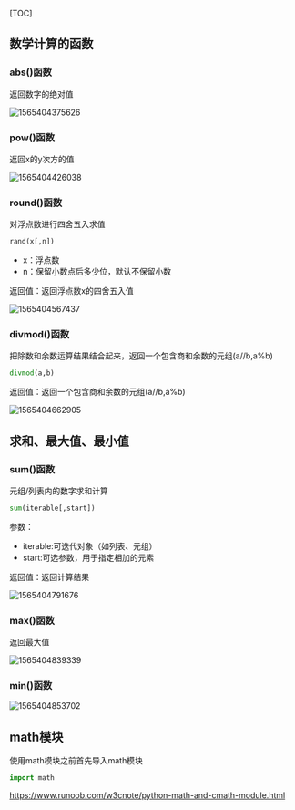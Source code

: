 

[TOC]

## 数学计算的函数

### abs()函数

返回数字的绝对值

![1565404375626](E:\Typora笔记\Python\assets\1565404375626.png)

### pow()函数

返回x的y次方的值

![1565404426038](E:\Typora笔记\Python\assets\1565404426038.png)

### round()函数

对浮点数进行四舍五入求值

```python
rand(x[,n])
```

- x：浮点数
- n：保留小数点后多少位，默认不保留小数 

返回值：返回浮点数x的四舍五入值

![1565404567437](E:\Typora笔记\Python\assets\1565404567437.png)

### divmod()函数

把除数和余数运算结果结合起来，返回一个包含商和余数的元组(a//b,a%b)

```python
divmod(a,b)
```

返回值：返回一个包含商和余数的元组(a//b,a%b)

![1565404662905](E:\Typora笔记\Python\assets\1565404662905.png)

## 求和、最大值、最小值

### sum()函数

元组/列表内的数字求和计算

```python
sum(iterable[,start])
```

参数：

- iterable:可迭代对象（如列表、元组）
- start:可选参数，用于指定相加的元素

返回值：返回计算结果

![1565404791676](E:\Typora笔记\Python\assets\1565404791676.png)

### max()函数

返回最大值

![1565404839339](E:\Typora笔记\Python\assets\1565404839339.png)

### min()函数

![1565404853702](E:\Typora笔记\Python\assets\1565404853702.png)

## math模块

使用math模块之前首先导入math模块

```python
import math
```

<https://www.runoob.com/w3cnote/python-math-and-cmath-module.html>

